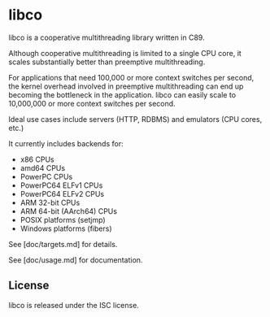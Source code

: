 # libco

libco is a cooperative multithreading library written in C89.

Although cooperative multithreading is limited to a single CPU core, it scales substantially better than preemptive multithreading.

For applications that need 100,000 or more context switches per second, the kernel overhead involved in preemptive multithreading can end up becoming the bottleneck in the application. libco can easily scale to 10,000,000 or more context switches per second.

Ideal use cases include servers (HTTP, RDBMS) and emulators (CPU cores, etc.)

It currently includes backends for:

* x86 CPUs
* amd64 CPUs
* PowerPC CPUs
* PowerPC64 ELFv1 CPUs
* PowerPC64 ELFv2 CPUs
* ARM 32-bit CPUs
* ARM 64-bit (AArch64) CPUs
* POSIX platforms (setjmp)
* Windows platforms (fibers)

See [doc/targets.md] for details.

See [doc/usage.md] for documentation.

## License

libco is released under the ISC license.
